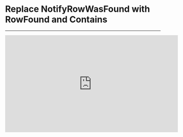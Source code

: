 ﻿# Replace NotifyRowWasFound with RowFound and Contains
---
<iframe width="560" height="315" src="https://www.youtube.com/embed/gf-lhlKxIuI?list=PL1DEQjXG2xnIJdh5U16PWRHKJBc5qEmRb" frameborder="0" allowfullscreen></iframe>